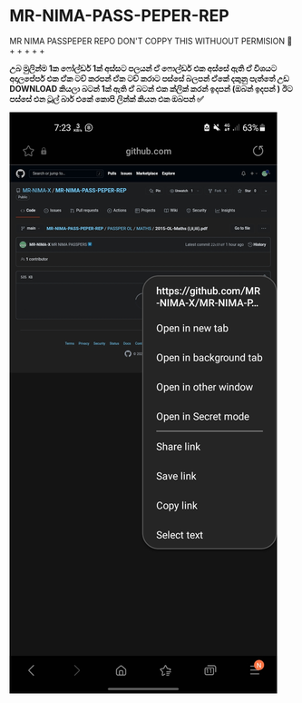 # MR-NIMA-PASS-PEPER-REP
MR NIMA PASSPEPER REPO DON'T COPPY THIS WITHUOUT PERMISION 🤌
+
+
+
+
+

<h7 align="center"><b> උබ මුලින්ම 1ක ෆෝල්ඩර් 1ක් අස්සට පලයන් ඒ ෆොල්ඩර් එක අස්සේ ඇති ඒ විශයට අදාලපේපර් එක ඒක ටච් 
  කරපන්  ඒක ටච් කරාට පස්සේ බලපන් ඒකේ දකුනු පැත්තේ උඩ DOWNLOAD  කියලා බටන් 1ක් ඇති ඒ බටන් එක ක්ලික් කරන් ඉදපන් (ඔබන් ඉදපන් ) ඊට පස්සේ එන ටූල් බාර් එකේ කොපි ලින්ක් කියන එක ඔබපන් ✅</b></h>



![logo](https://github.com/MR-NIMA-X/MR-NIMA-PASS-PEPER-REP/blob/main/Screenshot_20220428-192328_Samsung%20Internet.jpg)
